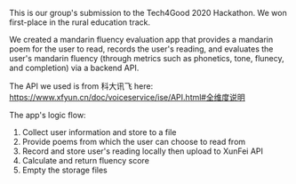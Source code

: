This is our group's submission to the Tech4Good 2020 Hackathon. We won first-place in the rural education track.

We created a mandarin fluency evaluation app that provides a mandarin poem for the user to read, records the user's reading, and evaluates the user's mandarin fluency (through metrics such as phonetics, tone, flunecy, and completion) via a backend API.

The API we used is from 科大讯飞 here: https://www.xfyun.cn/doc/voiceservice/ise/API.html#全维度说明

The app's logic flow:
  1. Collect user information and store to a file
  2. Provide poems from which the user can choose to read from
  3. Record and store user's reading locally then upload to XunFei API
  4. Calculate and return fluency score
  6. Empty the storage files
